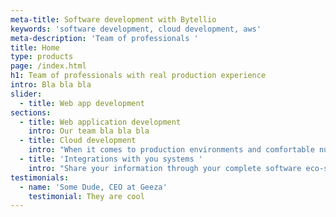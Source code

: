 ```yaml
---
meta-title: Software development with Bytellio
keywords: 'software development, cloud development, aws'
meta-description: 'Team of professionals '
title: Home
type: products
page: /index.html
h1: Team of professionals with real production experience
intro: Bla bla bla
slider:
  - title: Web app development
sections:
  - title: Web application development
    intro: Our team bla bla bla
  - title: Cloud development
    intro: "When it comes to production environments and comfortable number of users it is important to scale. Most of web applications fail in that step.\_"
  - title: 'Integrations with you systems '
    intro: "Share your information through your complete software eco-system.\_"
testimonials:
  - name: 'Some Dude, CEO at Geeza'
    testimonial: They are cool
---
```




